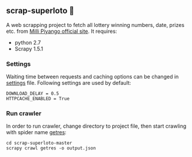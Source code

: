 ## scrap-superloto :money_with_wings:
A web scrapping project to fetch all lottery winning numbers, date, prizes etc. from [Milli Piyango official site](http://www.millipiyango.gov.tr/sonuclar/_cs_superloto.php). It requires:

- python 2.7
- Scrapy 1.5.1

### Settings
Waiting time between requests and caching options can be changed in [settings](https://github.com/erseler/scrap-superloto/blob/master/superloto/settings.py) file. Following settings are used by default:

    DOWNLOAD_DELAY = 0.5
    HTTPCACHE_ENABLED = True

### Run crawler
In order to run crawler, change directory to project file, then start crawling with spider name [getres](https://github.com/erseler/scrap-superloto/blob/master/superloto/spiders/getres.py):

    cd scrap-superloto-master
    scrapy crawl getres -o output.json
